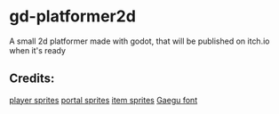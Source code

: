 # gd-platformer2d
A small 2d platformer made with godot, that will be published on itch.io when it's ready


## Credits:
[player sprites](https://penzilla.itch.io/hooded-protagonist)
[portal sprites](https://elthen.itch.io/2d-pixel-art-portal-sprites)
[item sprites](https://dani-maccari.itch.io/platformer-metroidvania-pixel-items-free-assets)
[Gaegu font](https://opensource.org/license/ofl-1-1/)